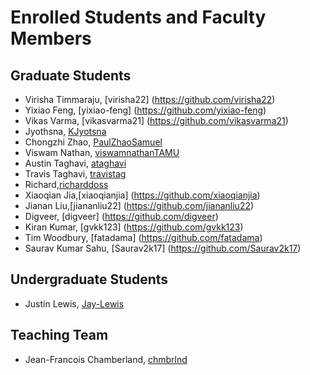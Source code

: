 # Enrolled Students and Faculty Members


## Graduate Students
* Virisha Timmaraju, [virisha22] (https://github.com/virisha22)
* Yixiao Feng, [yixiao-feng] (https://github.com/yixiao-feng)
* Vikas Varma, [vikasvarma21] (https://github.com/vikasvarma21)
* Jyothsna, [KJyotsna](https://github.com/KJyotsna)
* Chongzhi Zhao, [PaulZhaoSamuel](https://github.com/PaulZhaoSamuel)
* Viswam Nathan, [viswamnathanTAMU](https://github.com/viswamnathanTAMU)
* Austin Taghavi, [ataghavi](https://github.com/ATaghavi)
* Travis Taghavi, [travistag](https://github.com/travistag)
* Richard,[richarddoss](https://github.com/richarddoss)
* Xiaoqian Jia,[xiaoqianjia] (https://github.com/xiaoqianjia)
* Jianan Liu,[jiananliu22] (https://github.com/jiananliu22)
* Digveer, [digveer] (https://github.com/digveer)
* Kiran Kumar, [gvkk123] (https://github.com/gvkk123)
* Tim Woodbury, [fatadama] (https://github.com/fatadama)
* Saurav Kumar Sahu, [Saurav2k17] (https://github.com/Saurav2k17)

## Undergraduate Students
* Justin Lewis, [Jay-Lewis](https://github.com/Jay-Lewis)

## Teaching Team

* Jean-Francois Chamberland, [chmbrlnd](https://github.com/chmbrlnd)
